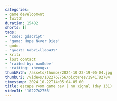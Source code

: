```yaml
---
categories:
- game development
- twitch
duration: 15482
shorts: []
tags:
- 'code: gdscript'
- 'game: Hope Never Dies'
- godot
- 'guest: GabriellaG439'
- krita
- lost contact
- 'raided by: nan0dev'
- 'raiding: TheDogVT'
thumbPath: /assets/thumbs/2024-10-22-19-05-04.jpg
thumbUri: /videos/1022762756/pictures/1941782784
timestamp: 2024-10-22T14:05:04-05:00
title: escape room game dev | no signal (day 131)
videoId: '1022762756'
---
```

